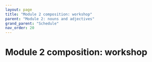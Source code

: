 ```yaml
---
layout: page
title: "Module 2 composition: workshop"
parent: "Module 2: nouns and adjectives"
grand_parent: "Schedule"
nav_order: 20
---
```



#  Module 2 composition: workshop